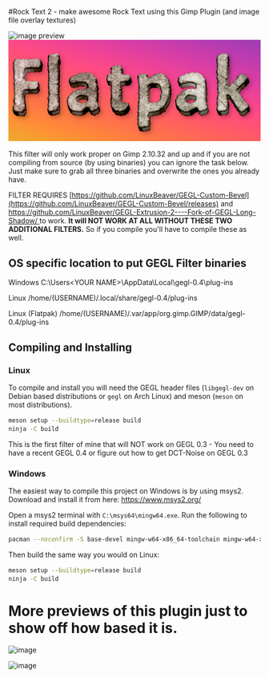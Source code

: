 #Rock Text 2 - make awesome Rock Text using this Gimp Plugin (and image file overlay textures)


![image preview](rock_text_2.png  )
![image preview](rock_text_22.png  )


This filter will only work proper on  Gimp 2.10.32 and up and if you are not compiling from source (by using binaries) you can ignore the task below. Just make sure to grab all three binaries and overwrite the ones you already have.

FILTER REQUIRES  [https://github.com/LinuxBeaver/GEGL-Custom-Bevel](https://github.com/LinuxBeaver/GEGL-Custom-Bevel/releases)
and
[https://github.com/LinuxBeaver/GEGL-Extrusion-2----Fork-of-GEGL-Long-Shadow/ ](https://github.com/LinuxBeaver/GEGL-Extrusion-2----Fork-of-GEGL-Long-Shadow/releases) to work. 
**It will NOT WORK AT ALL WITHOUT THESE TWO ADDITIONAL FILTERS.** So if you compile you'll have to compile these as well.


## OS specific location to put GEGL Filter binaries 

Windows
 C:\\Users\<YOUR NAME>\AppData\Local\gegl-0.4\plug-ins
 
 Linux 
 /home/(USERNAME)/.local/share/gegl-0.4/plug-ins
 
 Linux (Flatpak)
 /home/(USERNAME)/.var/app/org.gimp.GIMP/data/gegl-0.4/plug-ins


## Compiling and Installing

### Linux

To compile and install you will need the GEGL header files (`libgegl-dev` on
Debian based distributions or `gegl` on Arch Linux) and meson (`meson` on
most distributions).

```bash
meson setup --buildtype=release build
ninja -C build

```
This is the first filter of mine that will NOT work on GEGL 0.3 - You need to have a recent GEGL 0.4 or figure out how to get DCT-Noise on GEGL 0.3




### Windows

The easiest way to compile this project on Windows is by using msys2.  Download
and install it from here: https://www.msys2.org/

Open a msys2 terminal with `C:\msys64\mingw64.exe`.  Run the following to
install required build dependencies:

```bash
pacman --noconfirm -S base-devel mingw-w64-x86_64-toolchain mingw-w64-x86_64-meson mingw-w64-x86_64-gegl
```

Then build the same way you would on Linux:

```bash
meson setup --buildtype=release build
ninja -C build
```

# More previews of this plugin just to show off how based it is.

![image](https://github.com/LinuxBeaver/GEGL-STONE-TEXT-2/assets/78667207/12821b5c-bf77-408c-80bd-1e38a1b89634)

![image](https://github.com/LinuxBeaver/GEGL-STONE-TEXT-2/assets/78667207/4939ed5c-25e4-4515-bcde-5f85f0225133)




